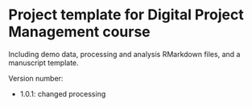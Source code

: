# Project template for Digital Project Management course

Including demo data, processing and analysis RMarkdown files, and a manuscript template.

Version number:

- 1.0.1: changed processing
